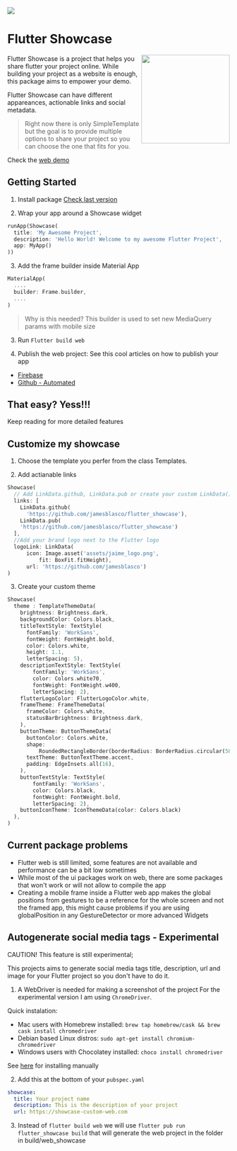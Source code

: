 <a href="https://jamesblasco.github.io/flutter_showcase/"> <img   src="https://github.com/jamesblasco/flutter_showcase/blob/master/preview.gif?raw=true"/></a>




# Flutter Showcase


<a href="https://jamesblasco.github.io/flutter_showcase/"> <img align="right"  width= 200 src="https://github.com/jamesblasco/flutter_showcase/blob/master/mobile.png?raw=true"/></a>

Flutter Showcase is a project that helps you share flutter your project online. 
While building your project as a website is enough, this package aims to empower your demo.


Flutter Showcase can have different appareances, actionable links and social metadata.

> Right now there is only SimpleTemplate
but the goal is to provide multiple options to share your project so you can choose the one that 
fits for you.

Check the [web demo](https://jamesblasco.github.io/flutter_showcase/)

## Getting Started

1. Install package [Check last version](https://pub.dev/packages/flutter_showcase#-installing-tab-)

2. Wrap your app around a Showcase widget

``` dart
runApp(Showcase(
  title: 'My Awesome Project',
  description: 'Hello World! Welcome to my awesome Flutter Project',
  app: MyApp()
))
```

3. Add the frame builder inside Material App 

``` dart
MaterialApp(
  ....
  builder: Frame.builder,
  ....
)
```
> Why is this needed? This builder is used to set new MediaQuery params with mobile size

3. Run `Flutter build web` 

4. Publish the web project:
  See this cool articles on how to publish your app
  
  - [Firebase](https://medium.com/flutter/must-try-use-firebase-to-host-your-flutter-app-on-the-web-852ee533a469)
  - [Github - Automated](https://medium.com/flutter-community/flutter-web-github-actions-github-pages-dec8f308542a)
  
  
## That easy? **Yess!!!**

Keep reading for more detailed features


## Customize my showcase

1. Choose the template you perfer from the class Templates.

2. Add actianable links
```dart
Showcase(
  // Add LinkData.github, LinkData.pub or create your custom LinkData()
  links: [
    LinkData.github(
      'https://github.com/jamesblasco/flutter_showcase'),
    LinkData.pub(
    'https://github.com/jamesblasco/flutter_showcase')
  ],
  //Add your brand logo next to the Flutter logo
  logoLink: LinkData(
      icon: Image.asset('assets/jaime_logo.png',
          fit: BoxFit.fitHeight),
      url: 'https://github.com/jamesblasco')
)      
```

3. Create your custom theme
```dart
Showcase(
  theme : TemplateThemeData(
    brightness: Brightness.dark,
    backgroundColor: Colors.black,
    titleTextStyle: TextStyle(
      fontFamily: 'WorkSans',
      fontWeight: FontWeight.bold,
      color: Colors.white,
      height: 1.1,
      letterSpacing: 5),
    descriptionTextStyle: TextStyle(
        fontFamily: 'WorkSans',
        color: Colors.white70,
        fontWeight: FontWeight.w400,
        letterSpacing: 2),  
    flutterLogoColor: FlutterLogoColor.white,
    frameTheme: FrameThemeData(
      frameColor: Colors.white,
      statusBarBrightness: Brightness.dark,
    ),    
    buttonTheme: ButtonThemeData(
      buttonColor: Colors.white,
      shape:
          RoundedRectangleBorder(borderRadius: BorderRadius.circular(50)),
      textTheme: ButtonTextTheme.accent,
      padding: EdgeInsets.all(16),
    ),
    buttonTextStyle: TextStyle(
        fontFamily: 'WorkSans',
        color: Colors.black,
        fontWeight: FontWeight.bold,
        letterSpacing: 2),
    buttonIconTheme: IconThemeData(color: Colors.black) 
  ),
)  

```


## Current package problems
  
  - Flutter web is still limited, some features are not available and performance can be a bit low sometimes
  - While most of the ui packages work on web, there are some packages that won't work or will not allow to compile the app
  - Creating a mobile frame inside a Flutter web app makes the global positions from gestures to be a reference for the     whole screen and not the framed app, this might cause problems if you are using globalPosition in any GestureDetector or more advanced Widgets


##  Autogenerate social media tags - Experimental

CAUTION! This feature is still experimental;

This projects aims to generate social media tags title, description, url and image for your Flutter project so
you don't have to do it. 

1. A WebDriver is needed for making a screenshot of the project
  For the experimental version I am using `ChromeDriver`. 
  
  Quick instalation:
  - Mac users with Homebrew installed: `brew tap homebrew/cask && brew cask install chromedriver`
  - Debian based Linux distros: `sudo apt-get install chromium-chromedriver`
  - Windows users with Chocolatey installed: `choco install chromedriver`
  
  See [here](https://sites.google.com/a/chromium.org/chromedriver/downloads) for installing manually

2. Add this at the bottom of your `pubspec.yaml`
```yaml
showcase:
  title: Your project name
  description: This is the description of your project
  url: https://showcase-custom-web.com
```
3. Instead of `flutter build web` we will use `flutter pub run flutter_showcase build` that will generate the web project in the folder in build/web_showcase

